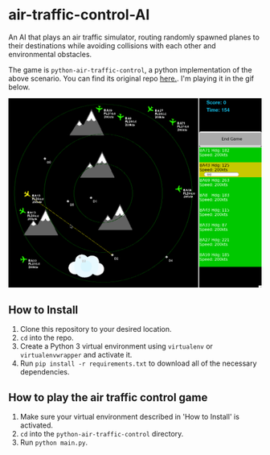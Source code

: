 # air-traffic-control-AI
An AI that plays an air traffic simulator, routing randomly spawned planes to their destinations while avoiding collisions with each other and environmental obstacles.

The game is `python-air-traffic-control`, a python implementation of the above scenario. You can find its original repo [here.](https://github.com/scotty3785/python-air-traffic-control). I'm playing it in the gif below.

![](media/atc.gif)


## How to Install
1. Clone this repository to your desired location.
2. `cd` into the repo.
3. Create a Python 3 virtual environment using `virtualenv` or `virtualenvwrapper` and activate it.
4. Run `pip install -r requirements.txt` to download all of the necessary dependencies.

## How to play the air traffic control game
1. Make sure your virtual environment described in 'How to Install' is activated.
2. `cd` into the `python-air-traffic-control` directory.
3. Run `python main.py`.
